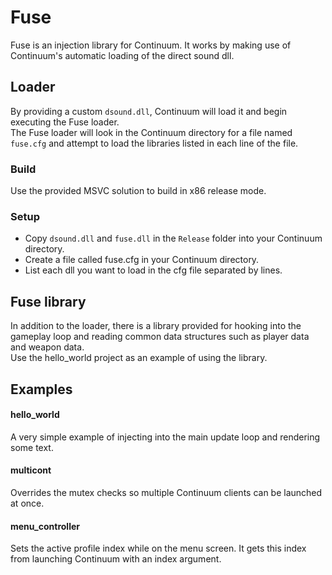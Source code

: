 # Fuse
Fuse is an injection library for Continuum. It works by making use of Continuum's automatic loading of the direct sound dll.

## Loader
By providing a custom `dsound.dll`, Continuum will load it and begin executing the Fuse loader.  
The Fuse loader will look in the Continuum directory for a file named `fuse.cfg` and attempt to load the libraries listed in each line of the file.

### Build
Use the provided MSVC solution to build in x86 release mode.

### Setup
- Copy `dsound.dll` and `fuse.dll` in the `Release` folder into your Continuum directory.
- Create a file called fuse.cfg in your Continuum directory.
- List each dll you want to load in the cfg file separated by lines.

## Fuse library
In addition to the loader, there is a library provided for hooking into the gameplay loop and reading common data structures such as player data and weapon data.  
Use the hello_world project as an example of using the library.

## Examples
#### hello_world
A very simple example of injecting into the main update loop and rendering some text.

#### multicont
Overrides the mutex checks so multiple Continuum clients can be launched at once.

#### menu_controller
Sets the active profile index while on the menu screen. It gets this index from launching Continuum with an index argument.
